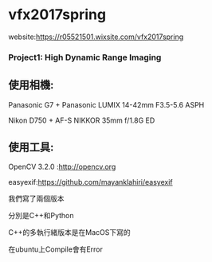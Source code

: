 # vfx2017spring
website:https://r05521501.wixsite.com/vfx2017spring
### Project1: High Dynamic Range Imaging

## 使用相機:

Panasonic G7 + Panasonic LUMIX 14-42mm F3.5-5.6 ASPH

Nikon D750 + AF-S NIKKOR 35mm f/1.8G ED


## 使用工具:

OpenCV 3.2.0 :http://opencv.org

easyexif:https://github.com/mayanklahiri/easyexif

我們寫了兩個版本

分別是C++和Python

C++的多執行緒版本是在MacOS下寫的

在ubuntu上Compile會有Error
